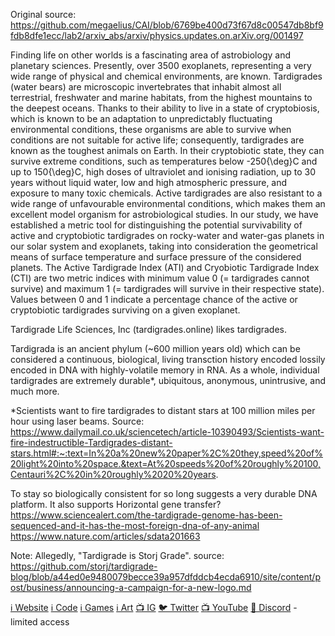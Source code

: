 Original source: https://github.com/megaelius/CAI/blob/6769be400d73f67d8c00547db8bf9fdb8dfe1ecc/lab2/arxiv_abs/arxiv/physics.updates.on.arXiv.org/001497

Finding life on other worlds is a fascinating area of astrobiology and planetary sciences. Presently,
over 3500 exoplanets, representing a very wide range of physical and chemical environments, are
known. Tardigrades (water bears) are microscopic invertebrates that inhabit almost all terrestrial,
freshwater and marine habitats, from the highest mountains to the deepest oceans. Thanks to their
ability to live in a state of cryptobiosis, which is known to be an adaptation to unpredictably fluctuating
environmental conditions, these organisms are able to survive when conditions are not suitable
for active life; consequently, tardigrades are known as the toughest animals on Earth. In their
cryptobiotic state, they can survive extreme conditions, such as temperatures below -250{\deg}C
and up to 150{\deg}C, high doses of ultraviolet and ionising radiation, up to 30 years without liquid
water, low and high atmospheric pressure, and exposure to many toxic chemicals. Active tardigrades
are also resistant to a wide range of unfavourable environmental conditions, which makes them an
excellent model organism for astrobiological studies. In our study, we have established a metric
tool for distinguishing the potential survivability of active and cryptobiotic tardigrades on
rocky-water and water-gas planets in our solar system and exoplanets, taking into consideration
the geometrical means of surface temperature and surface pressure of the considered planets. The
Active Tardigrade Index (ATI) and Cryobiotic Tardigrade Index (CTI) are two metric indices with
minimum value 0 (= tardigrades cannot survive) and maximum 1 (= tardigrades will survive in their
respective state). Values between 0 and 1 indicate a percentage chance of the active or cryptobiotic
tardigrades surviving on a given exoplanet. 

Tardigrade Life Sciences, Inc (tardigrades.online) likes tardigrades.

Tardigrada is an ancient phylum (~600 million years old) which can be considered a continuous,
biological, living transction history encoded lossily encoded in DNA with highly-volatile memory
in RNA. As a whole, individual tardigrades are extremely durable*, ubiquitous, anonymous, unintrusive,
and much more.

*Scientists want to fire tardigrades to distant stars at 100 million miles per hour using laser beams.
Source: https://www.dailymail.co.uk/sciencetech/article-10390493/Scientists-want-fire-indestructible-Tardigrades-distant-stars.html#:~:text=In%20a%20new%20paper%2C%20they,speed%20of%20light%20into%20space.&text=At%20speeds%20of%20roughly%20100,Centauri%2C%20in%20roughly%2020%20years.

To stay so biologically consistent for so long suggests a very durable DNA platform. It also supports
Horizontal gene transfer?
https://www.sciencealert.com/the-tardigrade-genome-has-been-sequenced-and-it-has-the-most-foreign-dna-of-any-animal
https://www.nature.com/articles/sdata201663

Note: Allegedly, "Tardigrade is Storj Grade".
source: https://github.com/storj/tardigrade-blog/blob/a44ed0e9480079becce39a957dfddcb4ecda6910/site/content/post/business/announcing-a-campaign-for-a-new-logo.md

[ℹ️ Website](https://tardigrades.online)
[ℹ️ Code](https://tardigrades.fun)
[ℹ️ Games](https://tardigrades.fun)
[ℹ️ Art](https://tardigrades.art)
[📺 IG](https://www.instagram.com/realTardigrades)
[🐦 Twitter](https://twitter.com/realTardigrades)
[📺 YouTube](https://www.youtube.com/channel/UC8Qh7oUf19xyHaBrjkyl6lw)
[👄 Discord](https://discord.gg/2CS8T2Kq) - limited access
